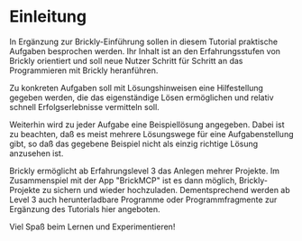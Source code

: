 # Einleitung

In Ergänzung zur Brickly-Einführung sollen in diesem Tutorial praktische Aufgaben besprochen werden.
Ihr Inhalt ist an den Erfahrungsstufen von Brickly orientiert und soll neue Nutzer Schritt für Schritt
an das Programmieren mit Brickly heranführen.

Zu konkreten Aufgaben soll mit Lösungshinweisen eine Hilfestellung gegeben werden, die das eigenständige Lösen ermöglichen und relativ schnell Erfolgserlebnisse vermitteln soll.

Weiterhin wird zu jeder Aufgabe eine Beispiellösung angegeben. Dabei ist zu beachten, daß es meist mehrere Lösungswege für eine Aufgabenstellung gibt, so daß das gegebene Beispiel nicht als einzig richtige Lösung anzusehen ist.

Brickly ermöglicht ab Erfahrungslevel 3 das Anlegen mehrer Projekte. Im Zusammenspiel mit der App "BrickMCP" ist es dann möglich, Brickly-Projekte zu sichern und wieder hochzuladen.
Dementsprechend werden ab Level 3 auch herunterladbare Programme oder Programmfragmente zur Ergänzung des Tutorials hier angeboten.

Viel Spaß beim Lernen und Experimentieren!

